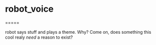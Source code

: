 # robot_voice

=====

robot says stuff and plays a theme.  Why?  Come on, does something this cool realy *need* a reason to exist?
